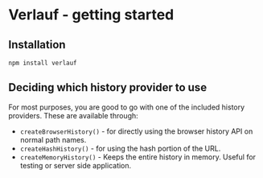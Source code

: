 # Verlauf - getting started

## Installation

`npm install verlauf`

## Deciding which history provider to use

For most purposes, you are good to go with one of the included history providers. These are available through:

* `createBrowserHistory()` - for directly using the browser history API on normal path names.
* `createHashHistory()` - for using the hash portion of the URL.
* `createMemoryHistory()` - Keeps the entire history in memory. Useful for testing or server side application.
